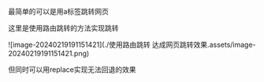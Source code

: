 最简单的可以是用a标签跳转网页

这里是使用路由跳转的方法实现跳转

![image-20240219191151421](./使用路由跳转 达成网页跳转效果.assets/image-20240219191151421.png)

但同时可以用replace实现无法回退的效果